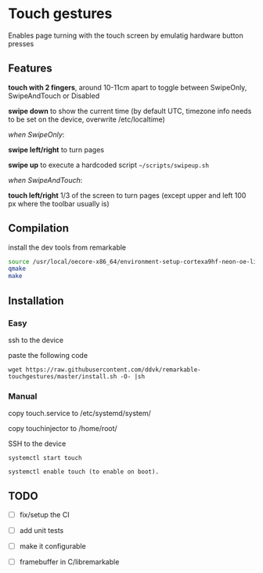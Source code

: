 # Touch gestures

Enables page turning with the touch screen by emulatig hardware button presses


## Features

**touch with 2 fingers**, around 10-11cm apart to toggle between SwipeOnly, SwipeAndTouch or Disabled

**swipe down** to show the current time (by default UTC, timezone info needs to be set on the device, overwrite /etc/localtime)

*when SwipeOnly*:

**swipe left/right** to turn pages

**swipe up**  to execute a hardcoded script `~/scripts/swipeup.sh`

*when SwipeAndTouch*:

**touch left/right** 1/3 of the screen to turn pages (except upper and left 100 px where the toolbar usually is)


## Compilation

install the dev tools from remarkable

```bash
source /usr/local/oecore-x86_64/environment-setup-cortexa9hf-neon-oe-linux-gnueabi
qmake
make
```


## Installation

### Easy
ssh to the device

paste the following code
```
wget https://raw.githubusercontent.com/ddvk/remarkable-touchgestures/master/install.sh -O- |sh
```

### Manual

copy touch.service to /etc/systemd/system/

copy touchinjector to /home/root/

SSH to the device

```
systemctl start touch

systemctl enable touch (to enable on boot).
```

## TODO
- [ ] fix/setup the CI
- [ ] add unit tests
- [ ] make it configurable
- [ ] framebuffer in C/libremarkable

